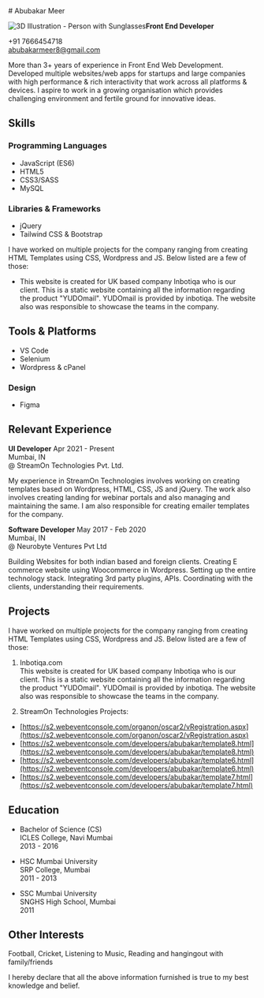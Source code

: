 <html>
  <body>
# Abubakar Meer

**Front End Developer**
<img src="https://img.freepik.com/free-psd/3d-illustration-person-with-sunglasses_23-2149436188.jpg?size=626&ext=jpg" alt="3D Illustration - Person with Sunglasses" style="max-width: 300px; float: left;">


+91 7666454718  
abubakarmeer8@gmail.com

More than 3+ years of experience in Front End Web Development. Developed multiple websites/web apps for startups and large companies with high performance & rich interactivity that work across all platforms & devices. I aspire to work in a growing organisation which provides challenging environment and fertile ground for innovative ideas.

## Skills

### Programming Languages
- JavaScript (ES6)
- HTML5
- CSS3/SASS
- MySQL

### Libraries & Frameworks
- jQuery
- Tailwind CSS & Bootstrap

I have worked on multiple projects for the company ranging from creating HTML Templates using CSS, Wordpress and JS. Below listed are a few of those:

- This website is created for UK based company Inbotiqa who is our client. This is a static website containing all the information regarding the product "YUDOmail". YUDOmail is provided by inbotiqa. The website also was responsible to showcase the teams in the company.

## Tools & Platforms
- VS Code
- Selenium
- Wordpress & cPanel

### Design
- Figma

## Relevant Experience

**UI Developer**
Apr 2021 - Present  
Mumbai, IN  
@ StreamOn Technologies Pvt. Ltd.

My experience in StreamOn Technologies involves working on creating templates based on Wordpress, HTML, CSS, JS and jQuery. The work also involves creating landing for webinar portals and also managing and maintaining the same. I am also responsible for creating emailer templates for the company.

**Software Developer**
May 2017 - Feb 2020  
Mumbai, IN  
@ Neurobyte Ventures Pvt Ltd

Building Websites for both indian based and foreign clients. Creating E commerce website using Woocommerce in Wordpress. Setting up the entire technology stack. Integrating 3rd party plugins, APIs. Coordinating with the clients, understanding their requirements.

## Projects

I have worked on multiple projects for the company ranging from creating HTML Templates using CSS, Wordpress and JS. Below listed are a few of those:

1. Inbotiqa.com  
This website is created for UK based company Inbotiqa who is our client. This is a static website containing all the information regarding the product "YUDOmail". YUDOmail is provided by inbotiqa. The website also was responsible to showcase the teams in the company.

2. StreamOn Technologies Projects:  
- [https://s2.webeventconsole.com/organon/oscar2/vRegistration.aspx](https://s2.webeventconsole.com/organon/oscar2/vRegistration.aspx)
- [https://s2.webeventconsole.com/developers/abubakar/template8.html](https://s2.webeventconsole.com/developers/abubakar/template8.html)
- [https://s2.webeventconsole.com/developers/abubakar/template6.html](https://s2.webeventconsole.com/developers/abubakar/template6.html)
- [https://s2.webeventconsole.com/developers/abubakar/template7.html](https://s2.webeventconsole.com/developers/abubakar/template7.html)

## Education

- Bachelor of Science (CS)  
  ICLES College, Navi Mumbai  
  2013 - 2016

- HSC Mumbai University  
  SRP College, Mumbai  
  2011 - 2013

- SSC Mumbai University  
  SNGHS High School, Mumbai  
  2011

  

## Other Interests
Football, Cricket, Listening to Music, Reading and hangingout with family/friends

I hereby declare that all the above information furnished is true to my best knowledge and belief.
</body>
</html
